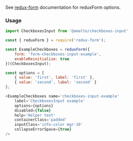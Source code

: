 See [redux-form](https://redux-form.com/6.0.0-rc.1/docs/api/reduxform.md/) documentation for reduxForm options.

### Usage

```typescript
import CheckboxesInput from '@amalto/checkboxes-input'
```

```javascript
const { reduxForm } = require('redux-form');

const ExampleCheckboxes = reduxForm({
    form: 'form-checkboxes-input-example',
    enableReinitialize: true
})(CheckboxesInput);

const options = [
    { value: 'first', label: 'first' },
    { value: 'second', label: 'second' }
];

<ExampleCheckboxes name='checkboxes-input-example'
    label='CheckboxesInput example'
    options={options}
    disabled={false}
    help='Helper text'
    containerClass='padded'
    inputClass='info-color mgr-10'
    collapseErrorSpace={true}
/>
```